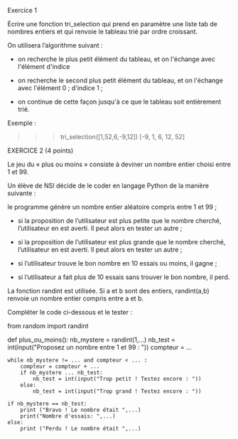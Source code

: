 Exercice 1
 
Écrire une fonction tri_selection qui prend en paramètre une liste tab de nombres 
entiers et qui renvoie le tableau trié par ordre croissant. 

On utilisera l’algorithme suivant : 
* on recherche le plus petit élément du tableau, et on l'échange avec l'élément d'indice 

* on recherche le second plus petit élément du tableau, et on l'échange avec l'élément 0 ; 
d'indice 1 ;  

* on continue de cette façon jusqu'à ce que le tableau soit entièrement trié. 

Exemple : 

>>> tri_selection([1,52,6,-9,12]) 
[-9, 1, 6, 12, 52] 
 
EXERCICE 2 (4 points) 

Le jeu du « plus ou moins » consiste à deviner un nombre entier choisi entre 1 et 99. 

Un élève de NSI décide de le coder en langage Python de la manière suivante : 

le programme génère un nombre entier aléatoire compris entre 1 et 99 ; 

* si la proposition de l’utilisateur est plus petite que le nombre cherché, l’utilisateur en 
est averti. Il peut alors en tester un autre ; 

* si la proposition de l’utilisateur est plus grande que le nombre cherché, l’utilisateur en 
est averti. Il peut alors en tester un autre ; 

* si l’utilisateur trouve le bon nombre en 10 essais ou moins, il gagne ; 
* si l’utilisateur a fait plus de 10 essais sans trouver le bon nombre, il perd. 

La fonction randint est utilisée. Si a et b sont des entiers, randint(a,b) renvoie un 
nombre entier compris entre a et b. 

Compléter le code ci-dessous et le tester :  

 
from random import randint 

def plus_ou_moins(): 
    nb_mystere = randint(1,...) 
    nb_test = int(input("Proposez un nombre entre 1 et 99 : ")) 
    compteur = ... 

    while nb_mystere != ... and compteur < ... : 
        compteur = compteur + ... 
        if nb_mystere ... nb_test: 
            nb_test = int(input("Trop petit ! Testez encore : ")) 
        else: 
            nb_test = int(input("Trop grand ! Testez encore : ")) 

    if nb_mystere == nb_test: 
        print ("Bravo ! Le nombre était ",...) 
        print("Nombre d'essais: ",...) 
    else: 
        print ("Perdu ! Le nombre était ",...) 
